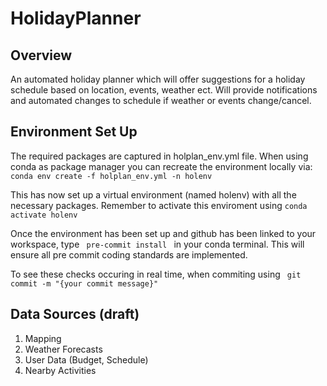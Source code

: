 # HolidayPlanner

## Overview
An automated holiday planner which will offer suggestions for a holiday schedule based on location, events, weather ect. Will provide notifications and automated changes to schedule if weather or events change/cancel.

## Environment Set Up
The required packages are captured in holplan_env.yml file. When using conda as package manager you can recreate the environment locally via: <code>conda env create -f holplan_env.yml -n holenv</code>

This has now set up a virtual environment (named holenv) with all the necessary packages. Remember to activate this enviroment using <code>conda activate holenv</code>

Once the environment has been set up and github has been linked to your workspace, type <code> pre-commit install </code> in your conda terminal. This will ensure all pre commit coding standards are implemented.

To see these checks occuring in real time, when commiting using <code> git commit -m "{your commit message}" </code>

## Data Sources (draft)
<ol>
  <li>Mapping</li>
  <li>Weather Forecasts</li>
  <li>User Data (Budget, Schedule)</li>
  <li>Nearby Activities</li>
</ol>
